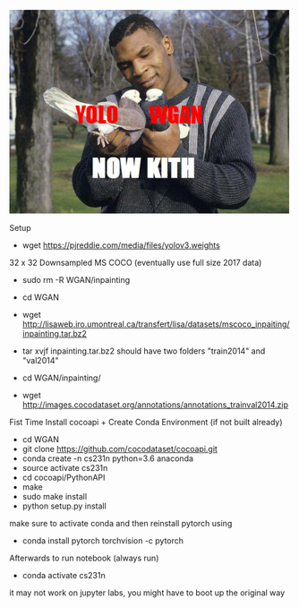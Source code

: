 ![kith](https://github.com/eldrickm/cs231n-finalproject-gan/blob/master/hUNAo-1.png)

Setup
- wget https://pjreddie.com/media/files/yolov3.weights

32 x 32 Downsampled MS COCO (eventually use full size 2017 data)
- sudo rm -R WGAN/inpainting
- cd WGAN
- wget http://lisaweb.iro.umontreal.ca/transfert/lisa/datasets/mscoco_inpaiting/inpainting.tar.bz2 
- tar xvjf inpainting.tar.bz2
should have two folders "train2014" and "val2014"

- cd WGAN/inpainting/
- wget http://images.cocodataset.org/annotations/annotations_trainval2014.zip

Fist Time Install cocoapi + Create Conda Environment (if not built already)
- cd WGAN
- git clone https://github.com/cocodataset/cocoapi.git
- conda create -n cs231n python=3.6 anaconda
- source activate cs231n
- cd cocoapi/PythonAPI
- make
- sudo make install
- python setup.py install

make sure to activate conda and then reinstall pytorch using 
- conda install pytorch torchvision -c pytorch


Afterwards to run notebook (always run)
- conda activate cs231n

it may not work on jupyter labs, you might have to boot up the original way
